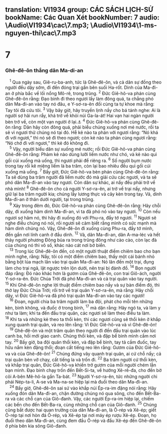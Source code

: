 translation: VI1934
group: CÁC SÁCH LỊCH-SỬ
bookName: Các Quan Xét 
bookNumber: 7
audio: \Audio\VI1934\cac\7.mp3; \Audio\VI1934\1-ms-nguyen-thi\cac\7.mp3
-------

<div class="title"><h1>7</h1><h3>Ghê-đê-ôn thắng dân Ma-di-an</h3></div>
<span class="verse cac_7_1"> <sup>1</sup> Qua ngày sau, Giê-ru-ba-anh, tức là Ghê-đê-ôn, và cả dân sự đồng theo người đều dậy sớm, đi đến đóng trại gần bên suối Ha-rốt. Dinh của Ma-đi-an ở phía bắc về lối nổng Mô-rê, trong trũng. </span>
<span class="verse cac_7_2"><sup>2</sup> Đức Giê-hô-va phán cùng Ghê-đê-ôn rằng: Đạo binh đi theo ngươi lấy làm đông quá, ta chẳng phó dân Ma-đi-an vào tay nó đâu, e Y-sơ-ra-ên đối cùng ta tự khoe mà rằng: Tay tôi đã cứu tôi. </span>
<span class="verse cac_7_3"><sup>3</sup> Vậy bây giờ, hãy truyền lịnh nầy cho bá tánh nghe: Ai là người sợ hãi run rẩy, khá trở về khỏi núi Ga-la-át! Hai vạn hai ngàn người bèn trở về, còn một vạn người ở lại.<a data-toggle="tooltip" data-placement="bottom" title="Phu 20:8">⚓</a></span>
<span class="verse cac_7_4"><sup>4</sup> Đức Giê-hô-va phán cùng Ghê-đê-ôn rằng: Dân hãy còn đông quá, phải biểu chúng xuống nơi mé nước, rồi ta sẽ vì ngươi thử chúng nó tại đó. Hễ kẻ nào ta phán với ngươi rằng: “Nó khá đi với ngươi,” thì nó sẽ đi theo ngươi; còn kẻ nào ta phán cùng ngươi rằng: “Nó chớ đi với ngươi,” thì kẻ đó không đi. <br/></span>
<span class="verse cac_7_5"> <sup>5</sup> Vậy, người biểu dân sự xuống mé nước; rồi Đức Giê-hô-va phán cùng Ghê-đê-ôn rằng: Phàm kẻ nào dùng lưỡi liếm nước như chó, và kẻ nào quì gối cúi xuống mà uống, thì ngươi phải để riêng ra. </span>
<span class="verse cac_7_6"><sup>6</sup> Số người bụm nước trong tay rồi kê miệng liếm là ba trăm, còn lại bao nhiêu đều quì gối cúi xuống mà uống. </span>
<span class="verse cac_7_7"><sup>7</sup> Bấy giờ, Đức Giê-hô-va bèn phán cùng Ghê-đê-ôn rằng: Ta sẽ dùng ba trăm người đã liếm nước đó mà giải cứu các ngươi, và ta sẽ phó dân Ma-đi-an vào tay ngươi. Còn dân sự khác, ai nấy đều phải trở về nhà mình! </span>
<span class="verse cac_7_8"><sup>8</sup> Ghê-đê-ôn cho cả người Y-sơ-ra-ên, ai trở về trại nấy, nhưng giữ lại ba trăm người kia; chúng lấy lương thực và cây kèn trong tay. Vả, dinh Ma-đi-an ở thân dưới người, tại trong trũng. <br/></span>
<span class="verse cac_7_9"> <sup>9</sup> Xảy trong đêm đó, Đức Giê-hô-va phán cùng Ghê-đê-ôn rằng: Hãy chỗi dậy, đi xuống hãm dinh Ma-đi-an, vì ta đã phó nó vào tay ngươi. </span>
<span class="verse cac_7_10"><sup>10</sup> Còn nếu ngươi sợ hãm nó, thì hãy đi xuống đó với Phu-ra, đầy tớ ngươi. </span>
<span class="verse cac_7_11"><sup>11</sup> Ngươi sẽ nghe điều chúng nó nói, rồi ngươi sẽ cảm biết rằng mình có sức mạnh mà hãm dinh chúng nó. Vậy, Ghê-đê-ôn đi xuống cùng Phu-ra, đầy tớ mình, đến gần nơi lính canh ở đầu dinh. </span>
<span class="verse cac_7_12"><sup>12</sup> Vả, dân Ma-đi-an, dân A-ma-léc và hết thảy người phương Đông bủa ra trong trũng đông như cào cào, còn lạc đà của chúng nó thì vô số, khác nào cát nơi bờ biển. <br/></span>
<span class="verse cac_7_13"> <sup>13</sup> Trong lúc Ghê-đê-ôn đến, có một người thuật điềm chiêm bao cho bạn mình nghe, rằng: Nầy, tôi có một điềm chiêm bao, thấy một cái bánh nhỏ bằng bột lúa mạch lăn vào trại quân Ma-đi-an: Nó lăn đến một trại, đụng làm cho trại ngã, lật ngược trên lộn dưới, nên trại bị đánh đổ. </span>
<span class="verse cac_7_14"><sup>14</sup> Bọn người đáp rằng: Đó nào khác hơn là gươm của Ghê-đê-ôn, con trai Giô-ách, người Y-sơ-ra-ên. Đức Chúa Trời đã phó Ma-đi-an và cả trại quân vào tay người. </span>
<span class="verse cac_7_15"><sup>15</sup> Khi Ghê-đê-ôn nghe lời thuật điềm chiêm bao nầy và sự bàn điềm đó, thì thờ lạy Đức Chúa Trời; rồi trở về trại quân Y-sơ-ra-ên, mà rằng: Hãy chỗi dậy, vì Đức Giê-hô-va đã phó trại quân Ma-đi-an vào tay các ngươi! <br/></span>
<span class="verse cac_7_16"> <sup>16</sup> Đoạn, người chia ba trăm người làm ba đội, phát cho mỗi tên những kèn, bình không, và đuốc ở trong bình, </span>
<span class="verse cac_7_17"><sup>17</sup> mà dặn rằng: Hãy ngó ta, và làm y như ta làm; khi ta đến đầu trại quân, các ngươi sẽ làm theo điều ta làm. </span>
<span class="verse cac_7_18"><sup>18</sup> Khi ta và những kẻ theo ta thổi kèn, thì các ngươi cũng sẽ thổi kèn ở khắp xung quanh trại quân, và reo lên rằng: Vì Đức Giê-hô-va và vì Ghê-đê-ôn! <br/></span>
<span class="verse cac_7_19"> <sup>19</sup> Ghê-đê-ôn và một trăm quân theo người đi đến đầu trại quân vào lúc canh ba, hồi mới giao canh. Chúng thổi kèn, và đập bể bình mình cầm nơi tay. </span>
<span class="verse cac_7_20"><sup>20</sup> Bấy giờ, ba đội quân thổi kèn, và đập bể bình, tay tả cầm đuốc, tay hữu nắm kèn đặng thổi; đoạn cất tiếng reo lên rằng: Gươm của Đức Giê-hô-va và của Ghê-đê-ôn! </span>
<span class="verse cac_7_21"><sup>21</sup> Chúng đứng vây quanh trại quân, ai cứ chỗ nấy; cả trại quân bèn vỡ chạy, cất tiếng la và trốn đi. </span>
<span class="verse cac_7_22"><sup>22</sup> Ba trăm người cứ thổi kèn, và khắp trại quân, Đức Giê-hô-va khiến trở gươm của mỗi người chém lẫn bạn mình. Đạo binh chạy trốn đến Bết-Si-ta, về hướng Xê-rê-đa, cho đến bờ cõi A-bên Mê-hô-la gần Ta-bát. </span>
<span class="verse cac_7_23"><sup>23</sup> Người Y-sơ-ra-ên, tức những người chi phái Nép-ta-li, A-se và Ma-na-se hiệp lại mà đuổi theo dân Ma-đi-an. <br/></span>
<span class="verse cac_7_24"> <sup>24</sup> Bấy giờ, Ghê-đê-ôn sai sứ vào khắp núi Ép-ra-im đặng nói rằng: Hãy xuống đón dân Ma-đi-an, chặn đường chúng nó qua sông, cho đến Bết-Ba-ra và các chỗ cạn của Giô-đanh. Vậy, các người Ép-ra-im hiệp lại, chiếm các bến cho đến Bết-Ba-ra, cùng những chỗ cạn của Giô-đanh. </span>
<span class="verse cac_7_25"><sup>25</sup> Chúng cũng bắt được hai quan trưởng của dân Ma-đi-an, là Ô-rép và Xê-ép; giết Ô-rép tại nơi hòn đá Ô-rép, và Xê-ép tại nơi máy ép rượu Xê-ép. Đoạn, họ đuổi theo dân Ma-đi-an, cùng đem đầu Ô-rép và đầu Xê-ép đến Ghê-đê-ôn ở phía bên kia sông Giô-đanh. <br/></span>

